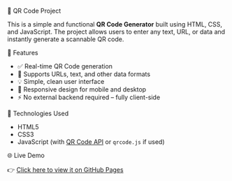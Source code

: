🔲 QR Code Project

This is a simple and functional **QR Code Generator** built using HTML, CSS, and JavaScript. The project allows users to enter any text, URL, or data and instantly generate a scannable QR code.

🚀 Features

* ✅ Real-time QR Code generation
* 📄 Supports URLs, text, and other data formats
* 💡 Simple, clean user interface
* 📱 Responsive design for mobile and desktop
* ⚡ No external backend required – fully client-side

🔧 Technologies Used

* HTML5
* CSS3
* JavaScript (with [QR Code API](https://goqr.me/api/) or `qrcode.js` if used)

🌐 Live Demo

👉 [Click here to view it on GitHub Pages](https://harshallathiya.github.io/qr-code-project/bqr.html)

